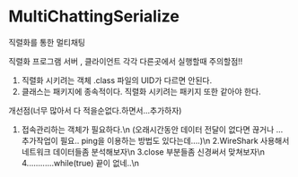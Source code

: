 # MultiChattingSerialize
직렬화를 통한 멀티채팅

직렬화 프로그램 서버 , 클라이언트 각각 다른곳에서 실행할때 주의할점!!
1. 직렬화 시키려는 객체 .class 파일의 UID가 다르면 안된다.
2. 클래스는 패키지에 종속적이다. 직렬화 시키려는 패키지 또한 같아야 한다.


개선점(너무 많아서 다 적을순없다.하면서...추가하자)
1. 접속관리하는 객체가 필요하다.\n
(오래시간동안 데이터 전달이 없다면 끊거나 ... 추가작업이 필요.. ping을 이용하는 방법도 있다는데....)\n
2.WireShark 사용해서 네트워크 데이터들좀 분석해보자\n
3.close 부분들좀 신경써서 맞쳐보자\n
4............while(true) 끝이 없네..\n
